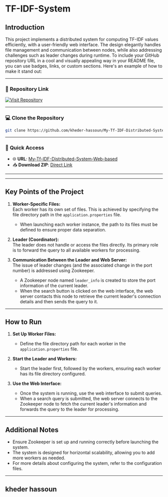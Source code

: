 # TF-IDF-System

## Introduction

This project implements a distributed system for computing TF-IDF values efficiently, with a user-friendly web interface. The design elegantly handles file management and communication between nodes, while also addressing challenges such as leader changes during runtime.
To include your GitHub repository URL in a cool and visually appealing way in your README file, you can use badges, links, or custom sections. Here's an example of how to make it stand out:

---

### 🔗 **Repository Link**

[![Visit Repository](https://img.shields.io/badge/GitHub-Visit%20Repository-blue?style=for-the-badge&logo=github)](https://github.com/kheder-hassoun/My-Tf-IDF-Distributed-System-Web-based-)

---

### 💻 **Clone the Repository**

```bash
git clone https://github.com/kheder-hassoun/My-Tf-IDF-Distributed-System-Web-based-.git
```

---

### 📂 **Quick Access**

- 🌐 **URL**: [My-Tf-IDF-Distributed-System-Web-based](https://github.com/kheder-hassoun/My-Tf-IDF-Distributed-System-Web-based-)
- 📥 **Download ZIP**: [Direct Link](https://github.com/kheder-hassoun/My-Tf-IDF-Distributed-System-Web-based-/archive/refs/heads/main.zip)

---

---

## Key Points of the Project

1. **Worker-Specific Files:**  
   Each worker has its own set of files. This is achieved by specifying the file directory path in the `application.properties` file.
   - When launching each worker instance, the path to its files must be defined to ensure proper data separation.

2. **Leader (Coordinator):**  
   The leader does not handle or access the files directly. Its primary role is to forward the query to all available workers for processing.

3. **Communication Between the Leader and Web Server:**  
   The issue of leader changes (and the associated change in the port number) is addressed using Zookeeper.
   - A Zookeeper node named `leader_info` is created to store the port information of the current leader.
   - When the search button is clicked on the web interface, the web server contacts this node to retrieve the current leader's connection details and then sends the query to it.

---

## How to Run

1. **Set Up Worker Files:**
   - Define the file directory path for each worker in the `application.properties` file.

2. **Start the Leader and Workers:**
   - Start the leader first, followed by the workers, ensuring each worker has its file directory configured.

3. **Use the Web Interface:**
   - Once the system is running, use the web interface to submit queries.
   - When a search query is submitted, the web server connects to the Zookeeper node to fetch the current leader's information and forwards the query to the leader for processing.

---

## Additional Notes

- Ensure Zookeeper is set up and running correctly before launching the system.
- The system is designed for horizontal scalability, allowing you to add more workers as needed.
- For more details about configuring the system, refer to the configuration files.

---

## kheder hassoun